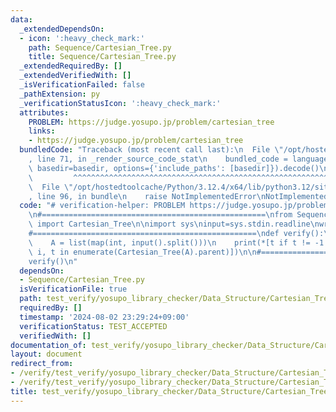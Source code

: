 ```yaml
---
data:
  _extendedDependsOn:
  - icon: ':heavy_check_mark:'
    path: Sequence/Cartesian_Tree.py
    title: Sequence/Cartesian_Tree.py
  _extendedRequiredBy: []
  _extendedVerifiedWith: []
  _isVerificationFailed: false
  _pathExtension: py
  _verificationStatusIcon: ':heavy_check_mark:'
  attributes:
    PROBLEM: https://judge.yosupo.jp/problem/cartesian_tree
    links:
    - https://judge.yosupo.jp/problem/cartesian_tree
  bundledCode: "Traceback (most recent call last):\n  File \"/opt/hostedtoolcache/Python/3.12.4/x64/lib/python3.12/site-packages/onlinejudge_verify/documentation/build.py\"\
    , line 71, in _render_source_code_stat\n    bundled_code = language.bundle(stat.path,\
    \ basedir=basedir, options={'include_paths': [basedir]}).decode()\n          \
    \         ^^^^^^^^^^^^^^^^^^^^^^^^^^^^^^^^^^^^^^^^^^^^^^^^^^^^^^^^^^^^^^^^^^^^^^^^^^^^^^^^^\n\
    \  File \"/opt/hostedtoolcache/Python/3.12.4/x64/lib/python3.12/site-packages/onlinejudge_verify/languages/python.py\"\
    , line 96, in bundle\n    raise NotImplementedError\nNotImplementedError\n"
  code: "# verification-helper: PROBLEM https://judge.yosupo.jp/problem/cartesian_tree\n\
    \n#==================================================\nfrom Sequence.Cartesian_Tree\
    \ import Cartesian_Tree\n\nimport sys\ninput=sys.stdin.readline\nwrite=sys.stdout.write\n\
    #==================================================\ndef verify():\n    N = int(input())\n\
    \    A = list(map(int, input().split()))\n    print(*[t if t != -1 else i for\
    \ i, t in enumerate(Cartesian_Tree(A).parent)])\n\n#==================================================\n\
    verify()\n"
  dependsOn:
  - Sequence/Cartesian_Tree.py
  isVerificationFile: true
  path: test_verify/yosupo_library_checker/Data_Structure/Cartesian_Tree.test.py
  requiredBy: []
  timestamp: '2024-08-02 23:29:24+09:00'
  verificationStatus: TEST_ACCEPTED
  verifiedWith: []
documentation_of: test_verify/yosupo_library_checker/Data_Structure/Cartesian_Tree.test.py
layout: document
redirect_from:
- /verify/test_verify/yosupo_library_checker/Data_Structure/Cartesian_Tree.test.py
- /verify/test_verify/yosupo_library_checker/Data_Structure/Cartesian_Tree.test.py.html
title: test_verify/yosupo_library_checker/Data_Structure/Cartesian_Tree.test.py
---
```


